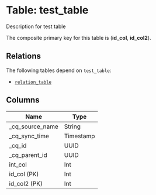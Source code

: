 # Table: test_table

Description for test table

The composite primary key for this table is (**id_col**, **id_col2**).

## Relations
The following tables depend on `test_table`:
  - [`relation_table`](relation_table.md)

## Columns
| Name          | Type          |
| ------------- | ------------- |
|_cq_source_name|String|
|_cq_sync_time|Timestamp|
|_cq_id|UUID|
|_cq_parent_id|UUID|
|int_col|Int|
|id_col (PK)|Int|
|id_col2 (PK)|Int|
